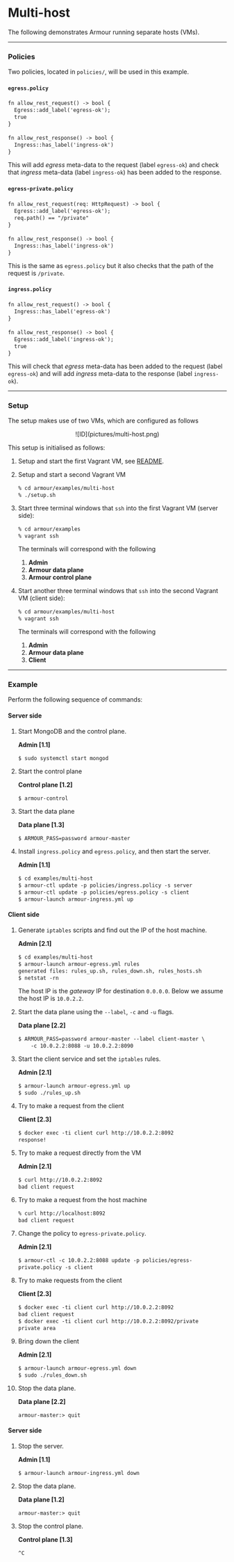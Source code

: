 Multi-host
==========

The following demonstrates Armour running separate hosts (VMs).

---

### Policies

Two policies, located in `policies/`, will be used in this example.

#### `egress.policy`

```
fn allow_rest_request() -> bool {
  Egress::add_label('egress-ok');
  true
}

fn allow_rest_response() -> bool {
  Ingress::has_label('ingress-ok')
}
```

This will add *egress* meta-data to the request (label `egress-ok`) and check that *ingress* meta-data (label `ingress-ok`) has been added to the response.

#### `egress-private.policy`

```
fn allow_rest_request(req: HttpRequest) -> bool {
  Egress::add_label('egress-ok');
  req.path() == "/private"
}

fn allow_rest_response() -> bool {
  Ingress::has_label('ingress-ok')
}
```

This is the same as `egress.policy` but it also checks that the path of the request is `/private`.

#### `ingress.policy`

```
fn allow_rest_request() -> bool {
  Ingress::has_label('egress-ok')
}

fn allow_rest_response() -> bool {
  Egress::add_label('ingress-ok');
  true
}
```

This will check that *egress* meta-data has been added to the request (label `egress-ok`) and will add *ingress* meta-data to the response (label `ingress-ok`).

---

### Setup

The setup makes use of two VMs, which are configured as follows
<center>
![ID](pictures/multi-host.png)
</center>

This setup is initialised as follows:

1. Setup and start the first Vagrant VM, see [README](../README.md).
1. Setup and start a second Vagrant VM

	```shell
	% cd armour/examples/multi-host
	% ./setup.sh
	```

1. Start three terminal windows that `ssh` into the first Vagrant VM (server side):

   ```shell
   % cd armour/examples
   % vagrant ssh
   ```

	The terminals will correspond with the following
	
   1. **Admin**
   1. **Armour data plane**
   1. **Armour control plane**  

1. Start another three terminal windows that `ssh` into the second Vagrant VM (client side):

   ```shell
   % cd armour/examples/multi-host
   % vagrant ssh
   ```

	The terminals will correspond with the following

   1. **Admin**  
   1. **Armour data plane**  
   1. **Client**

---

### Example

Perform the following sequence of commands:

#### Server side

1. Start MongoDB and the control plane.
	
	**Admin [1.1]**
	
	```
   $ sudo systemctl start mongod
	```

1. Start the control plane

	**Control plane [1.2]**

	```
	$ armour-control
	```

1. Start the data plane

	**Data plane [1.3]**

	```
	$ ARMOUR_PASS=password armour-master
	```

1. Install `ingress.policy` and `egress.policy`, and then start the server.
	
	**Admin [1.1]**
	
	```
	$ cd examples/multi-host
	$ armour-ctl update -p policies/ingress.policy -s server
	$ armour-ctl update -p policies/egress.policy -s client
	$ armour-launch armour-ingress.yml up
	```

#### Client side

1. Generate `iptables` scripts and find out the IP of the host machine.
	
	**Admin [2.1]**
	
	```
   $ cd examples/multi-host
   $ armour-launch armour-egress.yml rules
   generated files: rules_up.sh, rules_down.sh, rules_hosts.sh
	$ netstat -rn
	```
	
	The host IP is the *gateway* IP for destination `0.0.0.0`. Below we assume the host IP is `10.0.2.2`.

1. Start the data plane using the `--label`, `-c` and `-u` flags.

	**Data plane [2.2]**

	```
	$ ARMOUR_PASS=password armour-master --label client-master \
	    -c 10.0.2.2:8088 -u 10.0.2.2:8090
	```
	
1. Start the client service and set the `iptables` rules.
	
	**Admin [2.1]**
	
	```
	$ armour-launch armour-egress.yml up
	$ sudo ./rules_up.sh
	```

1. Try to make a request from the client

	**Client [2.3]**

	```
	$ docker exec -ti client curl http://10.0.2.2:8092
	response!
	```
	
1. Try to make a request directly from the VM

	**Admin [2.1]**

	```
	$ curl http://10.0.2.2:8092
	bad client request
	```

1. Try to make a request from the host machine

	```
	% curl http://localhost:8092
	bad client request
	```

1. Change the policy to `egress-private.policy`.

	**Admin [2.1]**

	```
	$ armour-ctl -c 10.0.2.2:8088 update -p policies/egress-private.policy -s client
	```

1. Try to make requests from the client

	**Client [2.3]**

	```
	$ docker exec -ti client curl http://10.0.2.2:8092
	bad client request
	$ docker exec -ti client curl http://10.0.2.2:8092/private
	private area
	```
	
1. Bring down the client

	**Admin [2.1]**

	```
	$ armour-launch armour-egress.yml down
	$ sudo ./rules_down.sh
	```

1. Stop the data plane.

	**Data plane [2.2]**

	```
	armour-master:> quit
	```

#### Server side

1. Stop the server.
	
	**Admin [1.1]**
	
	```
   $ armour-launch armour-ingress.yml down
	```

1. Stop the data plane.

	**Data plane [1.2]**

	```
	armour-master:> quit
	```

1. Stop the control plane.

	**Control plane [1.3]**

	```
	^C
	```
